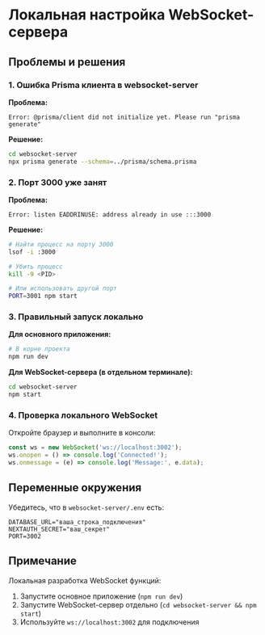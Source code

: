 # Локальная настройка WebSocket-сервера

## Проблемы и решения

### 1. Ошибка Prisma клиента в websocket-server

**Проблема:**
```
Error: @prisma/client did not initialize yet. Please run "prisma generate"
```

**Решение:**
```bash
cd websocket-server
npx prisma generate --schema=../prisma/schema.prisma
```

### 2. Порт 3000 уже занят

**Проблема:**
```
Error: listen EADDRINUSE: address already in use :::3000
```

**Решение:**
```bash
# Найти процесс на порту 3000
lsof -i :3000

# Убить процесс
kill -9 <PID>

# Или использовать другой порт
PORT=3001 npm start
```

### 3. Правильный запуск локально

**Для основного приложения:**
```bash
# В корне проекта
npm run dev
```

**Для WebSocket-сервера (в отдельном терминале):**
```bash
cd websocket-server
npm start
```

### 4. Проверка локального WebSocket

Откройте браузер и выполните в консоли:
```javascript
const ws = new WebSocket('ws://localhost:3002');
ws.onopen = () => console.log('Connected!');
ws.onmessage = (e) => console.log('Message:', e.data);
```

## Переменные окружения

Убедитесь, что в `websocket-server/.env` есть:
```
DATABASE_URL="ваша_строка_подключения"
NEXTAUTH_SECRET="ваш_секрет"
PORT=3002
```

## Примечание

Локальная разработка WebSocket функций:
1. Запустите основное приложение (`npm run dev`)
2. Запустите WebSocket-сервер отдельно (`cd websocket-server && npm start`)
3. Используйте `ws://localhost:3002` для подключения 